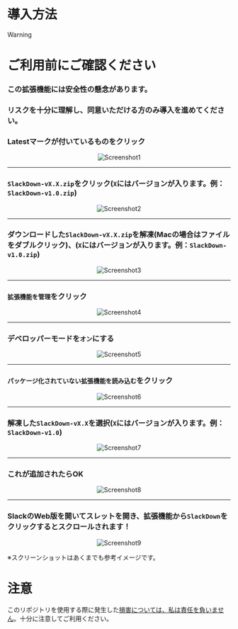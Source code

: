 # 導入方法

> [!WARNING]
># ご利用前にご確認ください
>### この拡張機能には安全性の懸念があります。
>### リスクを十分に理解し、同意いただける方のみ導入を進めてください。


### Latestマークが付いているものをクリック
<div style="text-align: center;">
    <img src="screenshots/1.png" alt="Screenshot1" style="max-width: 100%; height: auto;">
</div>

___

### ```SlackDown-vX.X.zip```をクリック(```X```にはバージョンが入ります。例：```SlackDown-v1.0.zip```)

<div style="text-align: center;">
    <img src="screenshots/2.png" alt="Screenshot2" style="max-width: 100%; height: auto;">
</div>

___

### ダウンロードした```SlackDown-vX.X.zip```を解凍(Macの場合はファイルをダブルクリック)、(```X```にはバージョンが入ります。例：```SlackDown-v1.0.zip```)

<div style="text-align: center;">
    <img src="screenshots/3.png" alt="Screenshot3" style="max-width: 100%; height: auto;">
</div>

___

### ```拡張機能を管理```をクリック

<div style="text-align: center;">
    <img src="screenshots/4.png" alt="Screenshot4" style="max-width: 100%; height: auto;">
</div>

___

### デベロッパーモードを```オン```にする

<div style="text-align: center;">
    <img src="screenshots/5.png" alt="Screenshot5" style="max-width: 100%; height: auto;">
</div>

___

### ```パッケージ化されていない拡張機能を読み込む```をクリック

<div style="text-align: center;">
    <img src="screenshots/6.png" alt="Screenshot6" style="max-width: 100%; height: auto;">
</div>

___

### 解凍した```SlackDown-vX.X```を選択(```X```にはバージョンが入ります。例：```SlackDown-v1.0```)

<div style="text-align: center;">
    <img src="screenshots/7.png" alt="Screenshot7" style="max-width: 100%; height: auto;">
</div>

___

### これが追加されたらOK

<div style="text-align: center;">
    <img src="screenshots/8.png" alt="Screenshot8" style="max-width: 100%; height: auto;">
</div>

___

### SlackのWeb版を開いてスレットを開き、拡張機能から```SlackDown```をクリックするとスクロールされます！

<div style="text-align: center;">
    <img src="screenshots/9.png" alt="Screenshot9" style="max-width: 100%; height: auto;">
</div>

※スクリーンショットはあくまでも参考イメージです。

# 注意
このリポジトリを使用する際に発生した<ins>損害については、私は責任を負いません</ins>。十分に注意してご利用ください。
